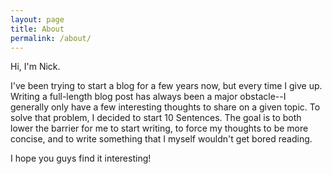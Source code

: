 ```yaml
---
layout: page
title: About
permalink: /about/
---
```


Hi, I'm Nick.

I've been trying to start a blog for a few years now, but every time I give up. Writing a full-length blog post
has always been a major obstacle--I generally only have a few interesting thoughts to share on a given topic. To
solve that problem, I decided to start 10 Sentences. The goal is to both lower the barrier for me to start writing,
to force my thoughts to be more concise, and to write something that I myself wouldn't get bored reading.

I hope you guys find it interesting!
